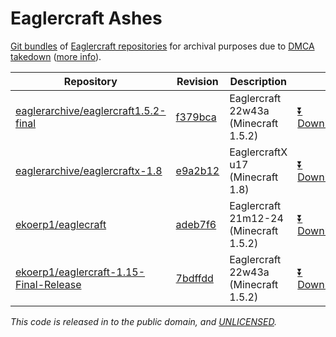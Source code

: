 # Eaglercraft Ashes

[Git bundles](https://git-scm.com/book/en/v2/Git-Tools-Bundling) of [Eaglercraft repositories](./scripts/bundles.txt) for archival purposes due to [DMCA takedown](https://github.com/github/dmca/blob/master/2023/02/2023-02-22-mojang.md) ([more info](https://torrentfreak.com/mojang-targets-repositories-of-browser-based-minecraft-copy-eaglercraft-230224/)).

| Repository | Revision | Description | |
|-|-|-|-|
| [eaglerarchive/eaglercraft1.5.2-final][eaglerarchive--eaglercraft1.5.2-final] | [f379bca][eaglerarchive--eaglercraft1.5.2-final.bundle.rev] | Eaglercraft 22w43a (Minecraft 1.5.2) | [⏬ Download][eaglerarchive--eaglercraft1.5.2-final:download] |
| [eaglerarchive/eaglercraftx-1.8][eaglerarchive--eaglercraftx-1.8] | [e9a2b12][eaglerarchive--eaglercraftx-1.8.bundle.rev] | EaglercraftX u17 (Minecraft 1.8) | [⏬ Download][eaglerarchive--eaglercraftx-1.8:download] |
| [ekoerp1/eaglecraft][ekoerp1--eaglecraft] | [adeb7f6][ekoerp1--eaglecraft.bundle.rev] | Eaglercraft 21m12-24 (Minecraft 1.5.2) | [⏬ Download][ekoerp1--eaglecraft:download] |
| [ekoerp1/eaglercraft-1.15-Final-Release][ekoerp1--eaglercraft-1.15-Final-Release] | [7bdffdd][ekoerp1--eaglercraft-1.15-Final-Release.bundle.rev] | Eaglercraft 22w43a (Minecraft 1.5.2) | [⏬ Download][ekoerp1--eaglercraft-1.15-Final-Release:download] |

_This code is released in to the public domain, and [UNLICENSED](https://unlicense.org/)._



[eaglerarchive--eaglercraft1.5.2-final]: https://archive.org/details/eaglerarchive--eaglercraft1.5.2-final
[eaglerarchive--eaglercraft1.5.2-final.bundle.rev]: ./bundles/eaglerarchive/eaglercraft1.5.2-final/eaglerarchive--eaglercraft1.5.2-final.bundle.rev
[eaglerarchive--eaglercraft1.5.2-final:download]: https://ia801606.us.archive.org/28/items/eaglerarchive--eaglercraft1.5.2-final/eaglerarchive--eaglercraft1.5.2-final.bundle
[eaglerarchive--eaglercraftx-1.8]: https://archive.org/details/eaglerarchive--eaglercraftx-1.8
[eaglerarchive--eaglercraftx-1.8.bundle.rev]: ./bundles/eaglerarchive/eaglercraftx-1.8/eaglerarchive--eaglercraftx-1.8.bundle.rev
[eaglerarchive--eaglercraftx-1.8:download]: https://ia902609.us.archive.org/5/items/eaglerarchive--eaglercraftx-1.8/eaglerarchive--eaglercraftx-1.8.bundle
[ekoerp1--eaglecraft]: https://archive.org/details/ekoerp1--eaglecraft
[ekoerp1--eaglecraft.bundle.rev]: ./bundles/ekoerp1/eaglecraft/ekoerp1--eaglecraft.bundle.rev
[ekoerp1--eaglecraft:download]: https://ia902601.us.archive.org/22/items/ekoerp1--eaglecraft/ekoerp1--eaglecraft.bundle
[ekoerp1--eaglercraft-1.15-Final-Release]: https://archive.org/details/ekoerp1--eaglercraft-1.15-Final-Release
[ekoerp1--eaglercraft-1.15-Final-Release.bundle.rev]: ./bundles/ekoerp1/eaglercraft-1.15-Final-Release/ekoerp1--eaglercraft-1.15-Final-Release.bundle.rev
[ekoerp1--eaglercraft-1.15-Final-Release:download]: https://ia601608.us.archive.org/31/items/ekoerp1--eaglercraft-1.15-Final-Release/ekoerp1--eaglercraft-1.15-Final-Release.bundle
